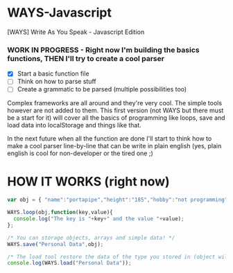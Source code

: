 # WAYS-Javascript
[WAYS] Write As You Speak - Javascript Edition
### WORK IN PROGRESS - Right now I'm building the basics functions, THEN I'll try to create a cool parser

- [X] Start a basic function file
- [ ] Think on how to parse stuff
- [ ] Create a grammatic to be parsed (multiple possibilities too)

Complex frameworks are all around and they're very cool.
The simple tools however are not added to them.
This first version (not WAYS but there must be a start for it) will cover all the basics of programming like loops, save and load data into localStorage and things like that.

In the next future when all the function are done I'll start to think how to make a cool parser line-by-line that can be write in plain english (yes, plain english is cool for non-developer or the tired one ;)

# HOW IT WORKS (right now)
```javascript
var obj = { "name":"portapipe","height":"185","hobby":"not programming"}; 

WAYS.loop(obj,function(key,value){
  console.log("The key is "+key+" and the value "+value);
};

/* You can storage objects, arrays and simple data! */
WAYS.save("Personal Data",obj);

/* The load tool restore the data of the type you stored in (object will return object, array return array and so on */
console.log(WAYS.load("Personal Data"));
```
